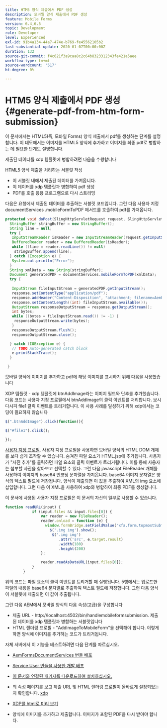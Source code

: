 ```yaml
---
title: HTM5 양식 제출에서 PDF 생성
description: 모바일 양식 제출에서 PDF 생성
feature: Mobile Forms
version: 6.4,6.5
topic: Development
role: Developer
level: Experienced
exl-id: 91b4a134-44a7-474e-b769-fe45562105b2
last-substantial-update: 2020-01-07T00:00:00Z
duration: 132
source-git-commit: f4c621f3a9caa8c2c64b8323312343fe421a5aee
workflow-type: tm+mt
source-wordcount: '517'
ht-degree: 0%

---
```


# HTM5 양식 제출에서 PDF 생성 {#generate-pdf-from-htm-form-submission}

이 문서에서는 HTML5(즉, 모바일 Forms) 양식 제출에서 pdf를 생성하는 단계를 설명합니다. 이 데모에서는 이미지를 HTML5 양식에 추가하고 이미지를 최종 pdf로 병합하는 데 필요한 단계도 설명합니다.


제출된 데이터를 xdp 템플릿에 병합하려면 다음을 수행합니다

HTML5 양식 제출을 처리하는 서블릿 작성

* 이 서블릿 내에서 제출된 데이터를 가져옵니다.
* 이 데이터를 xdp 템플릿과 병합하여 pdf 생성
* PDF를 호출 응용 프로그램으로 다시 스트리밍

다음은 요청에서 제출된 데이터를 추출하는 서블릿 코드입니다. 그런 다음 사용자 지정 documentServices .mobileFormToPDF 메서드를 호출하여 pdf를 가져옵니다.

```java
protected void doPost(SlingHttpServletRequest request, SlingHttpServletResponse response) {
  StringBuffer stringBuffer = new StringBuffer();
  String line = null;
  try {
   InputStreamReader isReader = new InputStreamReader(request.getInputStream(), "UTF-8");
   BufferedReader reader = new BufferedReader(isReader);
   while ((line = reader.readLine()) != null)
    stringBuffer.append(line);
  } catch (Exception e) {
   System.out.println("Error");
  }
  String xmlData = new String(stringBuffer);
  Document generatedPDF = documentServices.mobileFormToPDF(xmlData);
  try {
   
   InputStream fileInputStream = generatedPDF.getInputStream();
   response.setContentType("application/pdf");
   response.addHeader("Content-Disposition", "attachment; filename=AemFormsRocks.pdf");
   response.setContentLength((int) fileInputStream.available());
   OutputStream responseOutputStream = response.getOutputStream();
   int bytes;
   while ((bytes = fileInputStream.read()) != -1) {
    responseOutputStream.write(bytes);
   }
   responseOutputStream.flush();
   responseOutputStream.close();

  } catch (IOException e) {
   // TODO Auto-generated catch block
   e.printStackTrace();
  }

 }
```

모바일 양식에 이미지를 추가하고 pdf에 해당 이미지를 표시하기 위해 다음을 사용했습니다

XDP 템플릿 - xdp 템플릿에 btnAddImage라는 이미지 필드와 단추를 추가했습니다. 다음 코드는 사용자 지정 프로필에서 btnAddImage의 클릭 이벤트를 처리합니다. 보시다시피 file1 클릭 이벤트를 트리거합니다. 이 사용 사례를 달성하기 위해 xdp에서는 코딩이 필요하지 않습니다

```javascript
$(".btnAddImage").click(function(){

$("#file1").click();

});
```

[사용자 지정 프로필](https://helpx.adobe.com/livecycle/help/mobile-forms/creating-profile.html#CreatingCustomProfiles). 사용자 지정 프로필을 사용하면 모바일 양식의 HTML DOM 개체를 보다 쉽게 조작할 수 있습니다. 숨겨진 파일 요소가 HTML.jsp에 추가됩니다. 사용자가 &quot;사진 추가&quot;를 클릭하면 파일 요소의 클릭 이벤트가 트리거됩니다. 이를 통해 사용자는 첨부할 사진을 찾아보고 선택할 수 있다. 그런 다음 javascript FileReader 개체를 사용하여 이미지의 base64 인코딩 문자열을 가져옵니다. base64 이미지 문자열은 양식의 텍스트 필드에 저장됩니다. 양식이 제출되면 이 값을 추출하여 XML의 img 요소에 삽입합니다. 그런 다음 이 XML을 사용하여 xdp와 병합하여 최종 PDF를 생성합니다.

이 문서에 사용된 사용자 지정 프로필은 이 문서의 자산의 일부로 사용할 수 있습니다.

```javascript
function readURL(input) {
            if (input.files && input.files[0]) {
                var reader = new FileReader();
                reader.onload = function (e) {
                  window.formBridge.setFieldValue("xfa.form.topmostSubform.Page1.base64image",reader.result);
                    $('.img img').show();
                     $('.img img')
                        .attr('src', e.target.result)
                        .width(180)
                        .height(200)
                };

                reader.readAsDataURL(input.files[0]);
            }
        }
```

위의 코드는 파일 요소의 클릭 이벤트를 트리거할 때 실행됩니다. 5행에서는 업로드한 파일의 내용을 base64 문자열로 추출하여 텍스트 필드에 저장합니다. 그런 다음 양식이 서블릿에 제출되면 이 값이 추출됩니다.

그런 다음 AEM에서 모바일 양식의 다음 속성(고급)을 구성합니다

* 제출 URL - http://localhost:4502/bin/handlemobileformsubmission. 제출된 데이터를 xdp 템플릿과 병합하는 서블릿입니다
* HTML 렌더링 프로필 - &quot;AddImageToMobileForm&quot;을 선택해야 합니다. 이렇게 하면 양식에 이미지를 추가하는 코드가 트리거됩니다.

자체 서버에서 이 기능을 테스트하려면 다음 단계를 따르십시오.

* [AemFormsDocumentServices 번들 배포](/help/forms/assets/common-osgi-bundles/AEMFormsDocumentServices.core-1.0-SNAPSHOT.jar)

* [Service User 번들을 사용한 개발 배포](/help/forms/assets/common-osgi-bundles/DevelopingWithServiceUser.jar)

* [이 문서와 연결된 패키지를 다운로드하여 설치하십시오.](assets/pdf-from-mobile-form-submission.zip)

* 의 속성 페이지를 보고 제출 URL 및 HTML 렌더링 프로필이 올바르게 설정되었는지 확인합니다.  [xdp](http://localhost:4502/libs/fd/fm/gui/content/forms/formmetadataeditor.html/content/dam/formsanddocuments/schengen.xdp)

* [XDP를 html로 미리 보기](http://localhost:4502/content/dam/formsanddocuments/schengen.xdp/jcr:content)

* 양식에 이미지를 추가하고 제출합니다. 이미지가 포함된 PDF을 다시 받아야 합니다.
